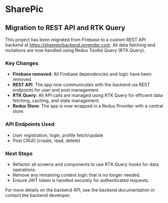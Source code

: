 # SharePic

## Migration to REST API and RTK Query

This project has been migrated from Firebase to a custom REST API backend at https://sharepicbackend.onrender.com. All data fetching and mutations are now handled using Redux Toolkit Query (RTK Query).

### Key Changes
- **Firebase removed**: All Firebase dependencies and logic have been removed.
- **REST API**: The app now communicates with the backend via REST endpoints for user and post management.
- **RTK Query**: All API calls are managed using RTK Query for efficient data fetching, caching, and state management.
- **Redux Store**: The app is now wrapped in a Redux Provider with a central store.

### API Endpoints Used
- User registration, login, profile fetch/update
- Post CRUD (create, read, delete)

### Next Steps
- Refactor all screens and components to use RTK Query hooks for data operations.
- Remove any remaining context logic that is no longer needed.
- Ensure JWT token is handled securely for authenticated requests.

For more details on the backend API, see the backend documentation or contact the backend developer.

